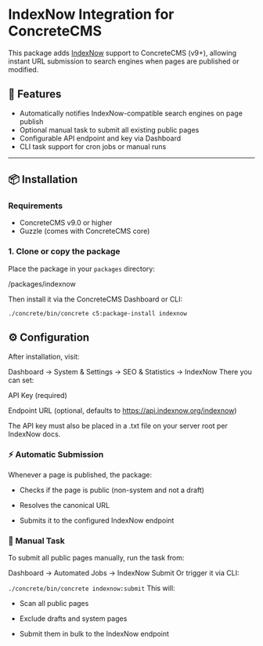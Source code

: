 # IndexNow Integration for ConcreteCMS

This package adds [IndexNow](https://www.indexnow.org/) support to ConcreteCMS (v9+), allowing instant URL submission to search engines when pages are published or modified.

## 🚀 Features

- Automatically notifies IndexNow-compatible search engines on page publish
- Optional manual task to submit all existing public pages
- Configurable API endpoint and key via Dashboard
- CLI task support for cron jobs or manual runs

---

## 📦 Installation

### Requirements

- ConcreteCMS v9.0 or higher
- Guzzle (comes with ConcreteCMS core)

### 1. Clone or copy the package

Place the package in your `packages` directory:

/packages/indexnow


Then install it via the ConcreteCMS Dashboard or CLI:

```./concrete/bin/concrete c5:package-install indexnow```

## ⚙️ Configuration
After installation, visit:

Dashboard → System & Settings → SEO & Statistics → IndexNow
There you can set:

API Key (required)

Endpoint URL (optional, defaults to https://api.indexnow.org/indexnow)

The API key must also be placed in a .txt file on your server root per IndexNow docs.

### ⚡ Automatic Submission
Whenever a page is published, the package:

- Checks if the page is public (non-system and not a draft)

- Resolves the canonical URL

- Submits it to the configured IndexNow endpoint

### 📌 Manual Task
To submit all public pages manually, run the task from:


Dashboard → Automated Jobs → IndexNow Submit
Or trigger it via CLI:

```./concrete/bin/concrete indexnow:submit```
This will:

- Scan all public pages

- Exclude drafts and system pages

- Submit them in bulk to the IndexNow endpoint
